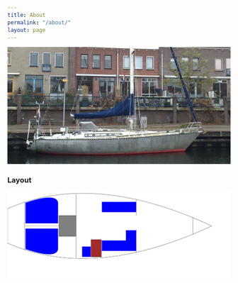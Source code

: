 ```yaml
---
title: About
permalink: "/about/"
layout: page
---
```


![Deesse](/images/Deesse.jpg)

### Layout

![Old Layout](/images/layout_old.svg)
